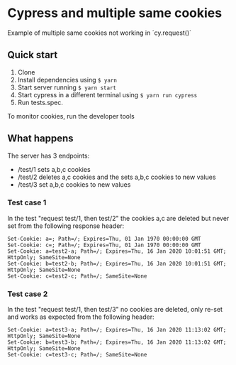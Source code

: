 # Cypress and multiple same cookies

Example of multiple same cookies not working in ´cy.request()`

## Quick start

1. Clone
2. Install dependencies using `$ yarn`
3. Start server running `$ yarn start`
4. Start cypress in a different terminal using `$ yarn run cypress`
5. Run tests.spec.

To monitor cookies, run the developer tools

## What happens

The server has 3 endpoints:

- /test/1 sets a,b,c cookies
- /test/2 deletes a,c cookies and the sets a,b,c cookies to new values
- /test/3 set a,b,c cookies to new values

### Test case 1

In the test "request test/1, then test/2" the cookies a,c are deleted but never set from the following response header:

```
Set-Cookie: a=; Path=/; Expires=Thu, 01 Jan 1970 00:00:00 GMT
Set-Cookie: c=; Path=/; Expires=Thu, 01 Jan 1970 00:00:00 GMT
Set-Cookie: a=test2-a; Path=/; Expires=Thu, 16 Jan 2020 10:01:51 GMT; HttpOnly; SameSite=None
Set-Cookie: b=test2-b; Path=/; Expires=Thu, 16 Jan 2020 10:01:51 GMT; HttpOnly; SameSite=None
Set-Cookie: c=test2-c; Path=/; SameSite=None
```

### Test case 2

In the test "request test/1, then test/3" no cookies are deleted, only re-set and works as expected from the following header:

```
Set-Cookie: a=test3-a; Path=/; Expires=Thu, 16 Jan 2020 11:13:02 GMT; HttpOnly; SameSite=None
Set-Cookie: b=test3-b; Path=/; Expires=Thu, 16 Jan 2020 11:13:02 GMT; HttpOnly; SameSite=None
Set-Cookie: c=test3-c; Path=/; SameSite=None
```